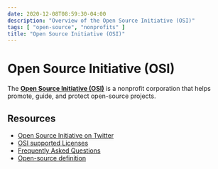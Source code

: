 ```yaml
---
date: 2020-12-08T08:59:30-04:00
description: "Overview of the Open Source Initiative (OSI)"
tags: [ "open-source", "nonprofits" ]
title: "Open Source Initiative (OSI)"
---
```


# Open Source Initiative (OSI)

The [**Open Source Initiative (OSI)**](https://opensource.org/) is a nonprofit corporation that helps promote, guide, and protect open-source projects.

## Resources

* [Open Source Initiative on Twitter](https://twitter.com/OpenSourceOrg)
* [OSI supported Licenses](https://opensource.org/licenses)
* [Frequently Asked Questions](https://opensource.org/faq)
* [Open-source definition](https://opensource.org/osd)
